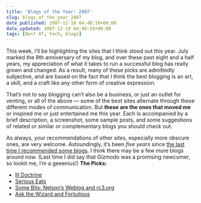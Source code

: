 ```yaml
---
title: 'Blogs of the Year: 2007'
slug: blogs_of_the_year_2007
date_published: 2007-12-10 04:48:10+00:00
date_updated: 2007-12-10 04:48:10+00:00
tags: [Best Of, tech, blogs]
---
```

This week, I’ll be highlighting the sites that I think stood out this year. July marked the 8th anniversary of my blog, and over these past eight and a half years, my appreciation of what it takes to run a successful blog has really grown and changed. As a result, many of these picks are admittedly subjective, and are based on the fact that I think the best blogging is an art, a skill, and a craft like any other form of creative expression.

That’s not to say blogging can’t also be a business, or just an outlet for venting, or all of the above — some of the best sites alternate through these different modes of communication. But **these are the ones that moved me** or inspired me or just entertained me this year. Each is accompanied by a brief description, a screenshot, some sample posts, and some suggestions of related or similar or complementary blogs you should check out.

As always, your recommendations of other sites, especially more obscure ones, are very welcome. Astoundingly, it’s been *five years* since [the last time I recommended some blogs](/2002/09/some-commendati). I think there may be a few more blogs around now. (Last time I did say that Gizmodo was a promising newcomer, so lookit me, I’m a geeenius!)
**The Picks:**

- [Ill Doctrine](/2007/12/10/blogs_of_the_year_ill_doctrine/)
- [Serious Eats](/2007/12/11/blogs_of_the_year_serious_eats/)
- [Some Bits: Nelson’s Weblog and rc3.org](/2007/12/12/blogs_of_the_year_nelsons_weblog_and_rc3org/)
- [Ask the Wizard and Fortuitous](/2007/12/14/blogs_of_the_year_ask_the_wizard_and_fortuitous/)
